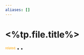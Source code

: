 ```yaml
---
aliases: []
---
```


# <%tp.file.title%>



<sup><sub><span style="color:orange"> related: </span> </sub></sup> 
•  •
